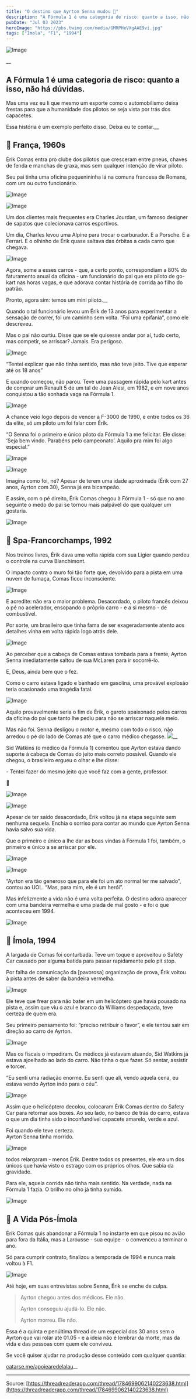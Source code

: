 ```yaml
---
title: "O destino que Ayrton Senna mudou 🏁"
description: "A Fórmula 1 é uma categoria de risco: quanto a isso, não há dúvidas."
pubDate: "Jul 03 2023"
heroImage: "https://pbs.twimg.com/media/GMRPHeVXgAAE9vi.jpg"
tags: ["Ímola", "F1", "1994"]
---
```


![Image](https://pbs.twimg.com/media/GMRPIeuWAAAeUNY.jpg)

__

## A Fórmula 1 é uma categoria de risco: quanto a isso, não há dúvidas.

Mas uma vez eu li que mesmo um esporte como o automobilismo deixa frestas para que a humanidade dos pilotos se seja vista por trás dos capacetes.

Essa história é um exemplo perfeito disso. Deixa eu te contar.__

## 📌 França, 1960s

Érik Comas entra pro clube dos pilotos que cresceram entre pneus, chaves de fenda e manchas de graxa, mas sem qualquer intenção de virar piloto.

Seu pai tinha uma oficina pequenininha lá na comuna francesa de Romans, com um ou outro funcionário.

![Image](https://pbs.twimg.com/media/GMRWCdoW8AAEgoC.png)




![Image](https://pbs.twimg.com/media/GMRWrIGXUAA2DRK.png)



Um dos clientes mais frequentes era Charles Jourdan, um famoso designer de sapatos que colecionava carros esportivos.

Um dia, Charles levou uma Alpine para trocar o carburador. E a Porsche. E a Ferrari. E o olhinho de Érik quase saltava das órbitas a cada carro que chegava.

![Image](https://pbs.twimg.com/media/GMRXjxMWAAATrfv.png)



Agora, some a esses carros - que, a certo ponto, correspondiam a 80% do faturamento anual da oficina - um funcionário do pai que era piloto de go-kart nas horas vagas, e que adorava contar história de corrida ao filho do patrão.

Pronto, agora sim: temos um mini piloto.__

Quando o tal funcionário levou um Érik de 13 anos para experimentar a sensação de correr, foi um caminho sem volta. “Foi uma epifania”, como ele descreveu.

Mas o pai não curtiu. Disse que se ele quisesse andar por aí, tudo certo, mas competir, se arriscar? Jamais. Era perigoso.

![Image](https://pbs.twimg.com/media/GMRV03AXcAEDA_9.png)



“Tentei explicar que não tinha sentido, mas não teve jeito. Tive que esperar até os 18 anos”

E quando começou, não parou. Teve uma passagem rápida pelo kart antes de comprar um Renault 5 de um tal de Jean Alesi, em 1982, e em nove anos conquistou a tão sonhada vaga na Fórmula 1.

![Image](https://pbs.twimg.com/media/GMRYvtHXUAE5aqy.png)



A chance veio logo depois de vencer a F-3000 de 1990, e entre todos os 36 da elite, só um piloto um foi falar com Érik.

“O Senna foi o primeiro e único piloto da Fórmula 1 a me felicitar. Ele disse: ‘Seja bem vindo. Parabéns pelo campeonato’. Aquilo pra mim foi algo especial.”

![Image](https://pbs.twimg.com/media/GMRZDsfWgAAHXBj.png)




![Image](https://pbs.twimg.com/media/GMRZVeGWQAA4Cr3.png)



Imagina como foi, né? Apesar de terem uma idade aproximada (Érik com 27 anos, Ayrton com 30), Senna já era bicampeão.

E assim, com o pé direito, Érik Comas chegou à Fórmula 1 - só que no ano seguinte o medo do pai se tornou mais palpável do que qualquer um gostaria.

![Image](https://pbs.twimg.com/media/GMRZgT4W0AASnqZ.png)



## 📌 Spa-Francorchamps, 1992

Nos treinos livres, Érik dava uma volta rápida com sua Ligier quando perdeu o controle na curva Blanchimont.

O impacto contra o muro foi tão forte que, devolvido para a pista em uma nuvem de fumaça, Comas ficou inconsciente.

![Image](https://pbs.twimg.com/media/GMRbso8XMAEzGvJ.png)



E acredite: não era o maior problema. Desacordado, o piloto francês deixou o pé no acelerador, ensopando o próprio carro - e a si mesmo - de combustível.

Por sorte, um brasileiro que tinha fama de ser exageradamente atento aos detalhes vinha em volta rápida logo atrás dele.

![Image](https://pbs.twimg.com/media/GMRbtS0WUAArPQc.jpg)

Ao perceber que a cabeça de Comas estava tombada para a frente, Ayrton Senna imediatamente saltou de sua McLaren para ir socorrê-lo.

E, Deus, ainda bem que o fez.

Como o carro estava ligado e banhado em gasolina, uma provável explosão teria ocasionado uma tragédia fatal.

![Image](https://pbs.twimg.com/media/GMRbz_oXIAAdYRz.jpg)



Aquilo provavelmente seria o fim de Érik, o garoto apaixonado pelos carros da oficina do pai que tanto lhe pediu para não se arriscar naquele meio.

Mas não foi. Senna desligou o motor e, mesmo com todo o risco, não arredou o pé do lado de Comas até que o carro médico chegasse. [![](https://pbs.twimg.com/ext_tw_video_thumb/1784653766010007552/pu/img/jZ0hSQYTM3U7pYYh.jpg)](https://video.twimg.com/ext_tw_video/1784653766010007552/pu/pl/Tsw8r_t9WDV5qAu5.m3u8?tag=12\&container=cmaf)__

Sid Watkins (o médico da Fórmula 1) comentou que Ayrton estava dando suporte à cabeça de Comas do jeito mais correto possível. Quando ele chegou, o brasileiro ergueu o olhar e lhe disse:

\- Tentei fazer do mesmo jeito que você faz com a gente, professor.

🥹

![Image](https://pbs.twimg.com/media/GMRcAIBWsAAOswM.jpg)




![Image](https://pbs.twimg.com/media/GMRcJhJXUAAMZhk.jpg)



Apesar de ter saído desacordado, Érik voltou já na etapa seguinte sem nenhuma sequela. Enchia o sorriso para contar ao mundo que Ayrton Senna havia salvo sua vida.

Que o primeiro e único a lhe dar as boas vindas à Fórmula 1 foi, também, o primeiro e único a se arriscar por ele.

![Image](https://pbs.twimg.com/media/GMRdtFkWsAAN_zs.png)




![Image](https://pbs.twimg.com/media/GMRdz1pXIAAB7wq.jpg)



“Ayrton era tão generoso que para ele foi um ato normal ter me salvado”, contou ao UOL. “Mas, para mim, ele é um herói”.

Mas infelizmente a vida não é uma volta perfeita. O destino adora aparecer com uma bandeira vermelha e uma piada de mal gosto - e foi o que aconteceu em 1994.

![Image](https://pbs.twimg.com/media/GMRgRKQW0AAeNoF.png)


## 📌 Ímola, 1994

A largada de Comas foi conturbada. Teve um toque e aproveitou o Safety Car causado por alguma batida para passar rapidamente pelo pit stop.

Por falha de comunicação da \[pavorosa] organização de prova, Érik voltou à pista antes de saber da bandeira vermelha.

![Image](https://pbs.twimg.com/media/GMRft2SXcAABWC_.png)



Ele teve que frear para não bater em um helicóptero que havia pousado na pista e, assim que viu o azul e branco da Williams despedaçada, teve certeza de quem era.

Seu primeiro pensamento foi: “preciso retribuir o favor”, e ele tentou sair em direção ao carro de Ayrton.

![Image](https://pbs.twimg.com/media/GMRf5cyXkAEwVbl.jpg)



Mas os fiscais o impediram. Os médicos já estavam atuando, Sid Watkins já estava ajoelhado ao lado do carro. Não tinha o que fazer. Só sentar, assistir e torcer.

“Eu senti uma radiação enorme. Eu senti que ali, vendo aquela cena, eu estava vendo Ayrton indo para o céu”.

![Image](https://pbs.twimg.com/media/GMRgDY2X0AELqn0.png)



Assim que o helicóptero decolou, colocaram Érik Comas dentro do Safety Car para retornar aos boxes. Ao seu lado, no banco de trás do carro, estava o que um dia tinha sido o inconfundível capacete amarelo, verde e azul.

Foi quando ele teve certeza.\
Ayrton Senna tinha morrido.

![Image](https://pbs.twimg.com/media/GMRgZ6jWUAAcNaS.jpg)



todos relargaram - menos Érik. Dentre todos os presentes, ele era um dos únicos que havia visto o estrago com os próprios olhos. Que sabia da gravidade.

Para ele, aquela corrida não tinha mais sentido. Na verdade, nada na Fórmula 1 fazia. O brilho no olho já tinha sumido.

![Image](https://pbs.twimg.com/media/GMRhkapWEAAAGpz.jpg)



## 📌 A Vida Pós-Ímola

Érik Comas quis abandonar a Fórmula 1 no instante em que pisou no avião para fora da Itália, mas a Larousse - sua equipe - o convenceu a terminar o ano.

Só para cumprir contrato, finalizou a temporada de 1994 e nunca mais voltou à F1.

![Image](https://pbs.twimg.com/media/GMRh_0nWkAA_OIP.jpg)



Até hoje, em suas entrevistas sobre Senna, Érik se enche de culpa.

> Ayrton chegou antes dos médicos. Ele não.
>
> Ayrton conseguiu ajudá-lo. Ele não.
>
> Ayrton morreu. Ele não.
 


Essa é a quinta e penúltima thread de um especial dos 30 anos sem o Ayrton que vai rolar até 01.05 - e a ideia não é lembrar da morte, mas da vida e das pessoas com quem ele conviveu.

Se você quiser ajudar na produção desse conteúdo com qualquer quantia:

[catarse.me/apoiearedelalau](https://www.catarse.me/apoiearedelalau)__

---
Source: [https://threadreaderapp.com/thread/1784699062140223638.html](https://threadreaderapp.com/thread/1784699062140223638.html)